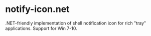 # notify-icon.net
.NET-friendly implementation of shell notification icon for rich "tray" applications. Support for Win 7-10.
